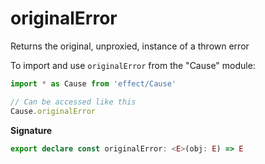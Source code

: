 # originalError

Returns the original, unproxied, instance of a thrown error

To import and use `originalError` from the "Cause" module:

```ts
import * as Cause from 'effect/Cause'

// Can be accessed like this
Cause.originalError
```

**Signature**

```ts
export declare const originalError: <E>(obj: E) => E
```
